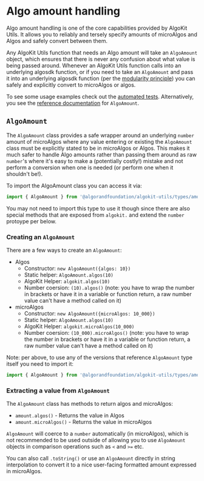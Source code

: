 # Algo amount handling

Algo amount handling is one of the core capabilities provided by AlgoKit Utils. It allows you to reliably and tersely specify amounts of microAlgos and Algos and safely convert between them.

Any AlgoKit Utils function that needs an Algo amount will take an `AlgoAmount` object, which ensures that there is never any confusion about what value is being passed around. Whenever an AlgoKit Utils function calls into an underlying algosdk function, or if you need to take an `AlgoAmount` and pass it into an underlying algosdk function (per the [modularity principle](../README.md#core-principles)) you can safely and explicitly convert to microAlgos or algos.

To see some usage examples check out the [automated tests](../../src/types/amount.spec.ts). Alternatively, you see the [reference documentation](../code/classes/types_amount.AlgoAmount.md) for `AlgoAmount`.

## `AlgoAmount`

The `AlgoAmount` class provides a safe wrapper around an underlying `number` amount of microAlgos where any value entering or existing the `AlgoAmount` class must be explicitly stated to be in microAlgos or Algos. This makes it much safer to handle Algo amounts rather than passing them around as raw `number`'s where it's easy to make a (potentially costly!) mistake and not perform a conversion when one is needed (or perform one when it shouldn't be!).

To import the AlgoAmount class you can access it via:

```typescript
import { AlgoAmount } from '@algorandfoundation/algokit-utils/types/amount'
```

You may not need to import this type to use it though since there are also special methods that are exposed from `algokit.` and extend the `number` protoype per below.

### Creating an `AlgoAmount`

There are a few ways to create an `AlgoAmount`:

- Algos
  - Constructor: `new AlgoAmount({algos: 10})`
  - Static helper: `AlgoAmount.algos(10)`
  - AlgoKit Helper: `algokit.algos(10)`
  - Number coersion: `(10).algos()` (note: you have to wrap the number in brackets or have it in a variable or function return, a raw number value can't have a method called on it)
- microAlgos
  - Constructor: `new AlgoAmount({microAlgos: 10_000})`
  - Static helper: `AlgoAmount.algos(10)`
  - AlgoKit Helper: `algokit.microAlgos(10_000)`
  - Number coersion: `(10_000).microAlgos()` (note: you have to wrap the number in brackets or have it in a variable or function return, a raw number value can't have a method called on it)

Note: per above, to use any of the versions that reference `AlgoAmount` type itself you need to import it:

```typescript
import { AlgoAmount } from '@algorandfoundation/algokit-utils/types/amount'
```

### Extracting a value from `AlgoAmount`

The `AlgoAmount` class has methods to return algos and microAlgos:

- `amount.algos()` - Returns the value in Algos
- `amount.microAlgos()` - Returns the value in microAlgos

`AlgoAmount` will coerce to a `number` automatically (in microAlgos), which is not recommended to be used outside of allowing you to use `AlgoAmount` objects in comparison operations such as `<` and `>=` etc.

You can also call `.toString()` or use an `AlgoAmount` directly in string interpolation to convert it to a nice user-facing formatted amount expressed in microAlgos.

